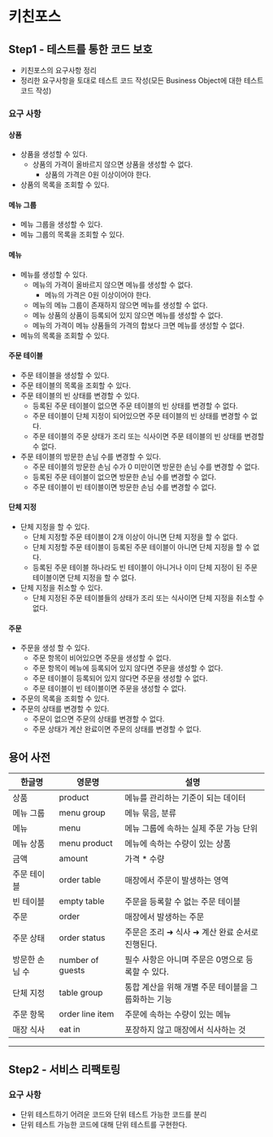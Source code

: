 # 키친포스

## Step1 - 테스트를 통한 코드 보호

- 키친포스의 요구사항 정리
- 정리한 요구사항을 토대로 테스트 코드 작성(모든 Business Object에 대한 테스트 코드 작성)

### 요구 사항

#### 상품

- 상품을 생성할 수 있다.
  - 상품의 가격이 올바르지 않으면 상품을 생성할 수 없다.
    - 상품의 가격은 0원 이상이어야 한다.
- 상품의 목록을 조회할 수 있다.

#### 메뉴 그룹

- 메뉴 그룹을 생성할 수 있다.
- 메뉴 그룹의 목록을 조회할 수 있다.

#### 메뉴

- 메뉴를 생성할 수 있다.
  - 메뉴의 가격이 올바르지 않으면 메뉴를 생성할 수 없다.
    - 메뉴의 가격은 0원 이상이어야 한다.
  - 메뉴의 메뉴 그룹이 존재하지 않으면 메뉴를 생성할 수 없다.
  - 메뉴 상품의 상품이 등록되어 있지 않으면 메뉴를 생성할 수 없다.
  - 메뉴의 가격이 메뉴 상품들의 가격의 합보다 크면 메뉴를 생성할 수 없다.
- 메뉴의 목록을 조회할 수 있다.

#### 주문 테이블

- 주문 테이블을 생성할 수 있다.
- 주문 테이블의 목록을 조회할 수 있다.
- 주문 테이블의 빈 상태를 변경할 수 있다.
  - 등록된 주문 테이블이 없으면 주문 테이블의 빈 상태를 변경할 수 없다.
  - 주문 테이블이 단체 지정이 되어있으면 주문 테이블의 빈 상태를 변경할 수 없다.
  - 주문 테이블의 주문 상태가 조리 또는 식사이면 주문 테이블의 빈 상태를 변경할 수 없다.
- 주문 테이블의 방문한 손님 수를 변경할 수 있다.
  - 주문 테이블의 방문한 손님 수가 0 미만이면 방문한 손님 수를 변경할 수 없다.
  - 등록된 주문 테이블이 없으면 방문한 손님 수를 변경할 수 없다.
  - 주문 테이블이 빈 테이블이면 방문한 손님 수를 변경할 수 없다.

#### 단체 지정

- 단체 지정을 할 수 있다.
  - 단체 지정할 주문 테이블이 2개 이상이 아니면 단체 지정을 할 수 없다.
  - 단체 지정할 주문 테이블이 등록된 주문 테이블이 아니면 단체 지정을 할 수 없다.
  - 등록된 주문 테이블 하나라도 빈 테이블이 아니거나 이미 단체 지정이 된 주문 테이블이면 단체 지정을 할 수 없다.
- 단체 지정을 취소할 수 있다.
  - 단체 지정된 주문 테이블들의 상태가 조리 또는 식사이면 단체 지정을 취소할 수 없다.

#### 주문

- 주문을 생성 할 수 있다.
  - 주문 항목이 비어있으면 주문을 생성할 수 없다.
  - 주문 항목이 메뉴에 등록되어 있지 않다면 주문을 생성할 수 없다.
  - 주문 테이블이 등록되어 있지 않다면 주문을 생성할 수 없다.
  - 주문 테이블이 빈 테이블이면 주문을 생성할 수 없다.
- 주문의 목록을 조회할 수 있다.
- 주문의 상태를 변경할 수 있다.
  - 주문이 없으면 주문의 상태를 변경할 수 없다.
  - 주문 상태가 계산 완료이면 주문의 상태를 변경할 수 없다.

## 용어 사전

| 한글명 | 영문명 | 설명 |
| --- | --- | --- |
| 상품 | product | 메뉴를 관리하는 기준이 되는 데이터 |
| 메뉴 그룹 | menu group | 메뉴 묶음, 분류 |
| 메뉴 | menu | 메뉴 그룹에 속하는 실제 주문 가능 단위 |
| 메뉴 상품 | menu product | 메뉴에 속하는 수량이 있는 상품 |
| 금액 | amount | 가격 * 수량 |
| 주문 테이블 | order table | 매장에서 주문이 발생하는 영역 |
| 빈 테이블 | empty table | 주문을 등록할 수 없는 주문 테이블 |
| 주문 | order | 매장에서 발생하는 주문 |
| 주문 상태 | order status | 주문은 조리 ➜ 식사 ➜ 계산 완료 순서로 진행된다. |
| 방문한 손님 수 | number of guests | 필수 사항은 아니며 주문은 0명으로 등록할 수 있다. |
| 단체 지정 | table group | 통합 계산을 위해 개별 주문 테이블을 그룹화하는 기능 |
| 주문 항목 | order line item | 주문에 속하는 수량이 있는 메뉴 |
| 매장 식사 | eat in | 포장하지 않고 매장에서 식사하는 것 |

---

## Step2 - 서비스 리팩토링

### 요구 사항

- 단위 테스트하기 어려운 코드와 단위 테스트 가능한 코드를 분리
- 단위 테스트 가능한 코드에 대해 단위 테스트를 구현한다.
